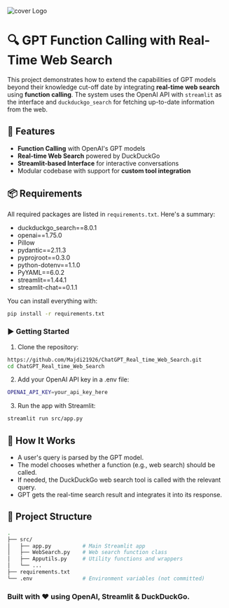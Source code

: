 ![cover Logo](ChatGPT_Real_time_Web_Search/images/cover.png)

# 🔍 GPT Function Calling with Real-Time Web Search

This project demonstrates how to extend the capabilities of GPT models beyond their knowledge cut-off date by integrating **real-time web search** using **function calling**. The system uses the OpenAI API with `streamlit` as the interface and `duckduckgo_search` for fetching up-to-date information from the web.

## 🚀 Features

- **Function Calling** with OpenAI's GPT models
- **Real-time Web Search** powered by DuckDuckGo
- **Streamlit-based Interface** for interactive conversations
- Modular codebase with support for **custom tool integration**

## 📦 Requirements

All required packages are listed in `requirements.txt`. Here's a summary:

- duckduckgo_search==8.0.1
- openai==1.75.0
- Pillow
- pydantic==2.11.3
- pyprojroot==0.3.0
- python-dotenv==1.1.0
- PyYAML==6.0.2
- streamlit==1.44.1
- streamlit-chat==0.1.1


You can install everything with:

```bash
pip install -r requirements.txt
```

### ▶️ Getting Started


1. Clone the repository:
```bash
https://github.com/Majdi21926/ChatGPT_Real_time_Web_Search.git
cd ChatGPT_Real_time_Web_Search
```
2. Add your OpenAI API key in a .env file:
```bash
OPENAI_API_KEY=your_api_key_here
```
3. Run the app with Streamlit:
```bash
streamlit run src/app.py
```
## 🧠 How It Works
- A user's query is parsed by the GPT model.
- The model chooses whether a function (e.g., web search) should be called.
- If needed, the DuckDuckGo web search tool is called with the relevant query.
- GPT gets the real-time search result and integrates it into its response.

## 📁 Project Structure
```bash
.
├── src/
│   ├── app.py          # Main Streamlit app
│   ├── WebSearch.py    # Web search function class
│   ├── Apputils.py     # Utility functions and wrappers
│   └── ...
├── requirements.txt
└── .env                # Environment variables (not committed)
```
### Built with ❤️ using OpenAI, Streamlit & DuckDuckGo.




